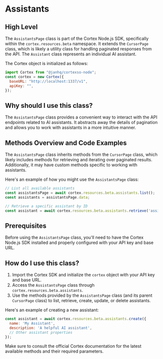 
  
  # **Assistants**

## High Level

The `AssistantsPage` class is part of the Cortex Node.js SDK, specifically within the `cortex.resources.beta` namespace. It extends the `CursorPage` class, which is likely a utility class for handling paginated responses from the API. The `Assistant` class represents an individual AI assistant.

The Cortex object is initialized as follows:

```javascript
import Cortex from "@janhq/cortexso-node";
const cortex = new Cortex({
  baseURL: "http://localhost:1337/v1",
  apiKey: "",
});
```

## Why should I use this class?

The `AssistantsPage` class provides a convenient way to interact with the API endpoints related to AI assistants. It abstracts away the details of pagination and allows you to work with assistants in a more intuitive manner.

## Methods Overview and Code Examples

The `AssistantsPage` class inherits methods from the `CursorPage` class, which likely includes methods for retrieving and iterating over paginated results. Additionally, it may have custom methods specific to working with assistants.

Here's an example of how you might use the `AssistantsPage` class:

```javascript
// List all available assistants
const assistantsPage = await cortex.resources.beta.assistants.list();
const assistants = assistantsPage.data;

// Retrieve a specific assistant by ID
const assistant = await cortex.resources.beta.assistants.retrieve('assistant_id');
```

## Prerequisites

Before using the `AssistantsPage` class, you'll need to have the Cortex Node.js SDK installed and properly configured with your API key and base URL.

## How do I use this class?

1. Import the Cortex SDK and initialize the `cortex` object with your API key and base URL.
2. Access the `AssistantsPage` class through `cortex.resources.beta.assistants`.
3. Use the methods provided by the `AssistantsPage` class (and its parent `CursorPage` class) to list, retrieve, create, update, or delete assistants.

Here's an example of creating a new assistant:

```javascript
const assistant = await cortex.resources.beta.assistants.create({
  name: 'My Assistant',
  description: 'A helpful AI assistant',
  // Other assistant properties
});
```

Make sure to consult the official Cortex documentation for the latest available methods and their required parameters.
  
  